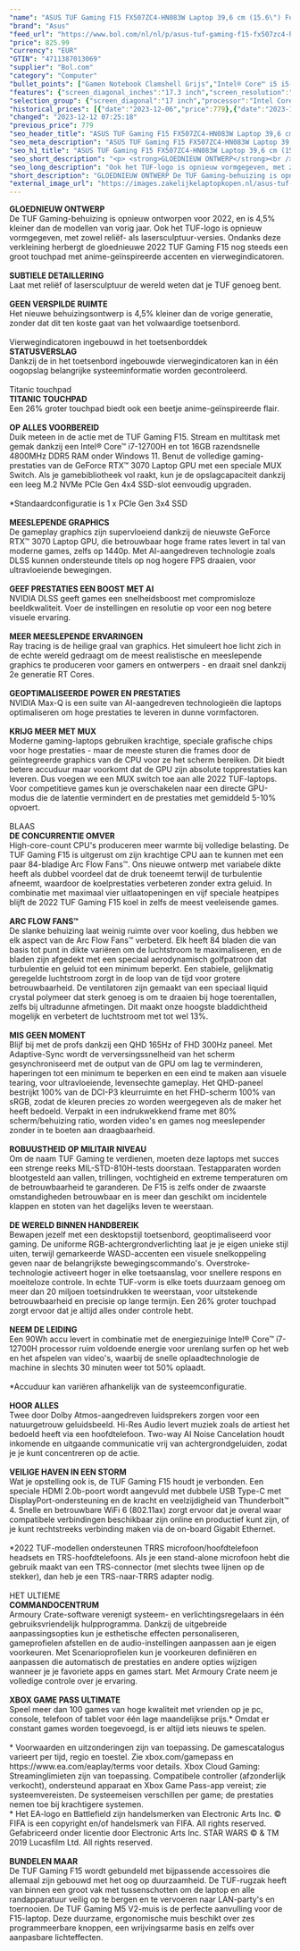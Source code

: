 ```yaml
---
"name": "ASUS TUF Gaming F15 FX507ZC4-HN083W Laptop 39,6 cm (15.6\") Full HD Intel® Core™ i5 i5-12500H 16 GB DDR4-SDRAM 512 GB SSD NVIDIA GeForce RTX 3050 Wi-Fi 6 (802.11ax) Windows 11 Home Grijs"
"brand": "Asus"
"feed_url": "https://www.bol.com/nl/nl/p/asus-tuf-gaming-f15-fx507zc4-hn083w-laptop-39-6-cm-full-hd-intel-core-i5-i5-12500h-16-gb-ddr4-sdram-512-gb-ssd-nvidia-geforce-rtx-3050-wi-fi-6-windows-11-home-grijs/9300000144334595"
"price": 825.99
"currency": "EUR"
"GTIN": "4711387013069"
"supplier": "Bol.com"
"category": "Computer"
"bullet_points": ["Gamen Notebook Clamshell Grijs","Intel® Core™ i5 i5-12500H","39,6 cm (15.6\") Full HD 1920 x 1080 Pixels IPS 16:9","16 GB DDR4-SDRAM 3200 MHz 2 x 8 GB","512 GB SSD","NVIDIA GeForce RTX 3050 4 GB NVIDIA G-SYNC Intel Iris Xe Graphics","Wi-Fi 6 (802.11ax) Ethernet LAN 10,100,1000 Mbit/s Bluetooth 5.2","Lithium-Ion (Li-Ion) 56 Wh 200 W","Windows 11 Home 64-bit"]
"features": {"screen_diagonal_inches":"17.3 inch","screen_resolution":"1920 x 1080 Pixels","processor_family":"Intel® Core™ i5","memory_size":"16 GB","memory_type":"DDR4-SDRAM","total_storage_space":"512 GB","graphics_card":"NVIDIA GeForce RTX 3050","graphics_memory_size":"4 GB","operating_system":"Windows","battery_capacity":"56 Wh","width":"354 mm","depth":"251 mm","weight":"2,2 kg","purpose_laptop":"Gaming"}
"selection_group": {"screen_diagonal":"17 inch","processor":"Intel Core i5","changed_price_past_3_days":true,"product_family":"TUF Gaming"}
"historical_prices": [{"date":"2023-12-06","price":779},{"date":"2023-12-12","price":825.99}]
"changed": "2023-12-12 07:25:18"
"previous_price": 779
"seo_header_title": "ASUS TUF Gaming F15 FX507ZC4-HN083W Laptop 39,6 cm (15.6\") Full HD Intel® Core™ i5 i5-12500H 16 GB DDR4-SDRAM 512 GB SSD NVIDIA GeForce RTX 3050 Wi-Fi 6 (802.11ax) Windows 11 Home Grijs"
"seo_meta_description": "ASUS TUF Gaming F15 FX507ZC4-HN083W Laptop 39,6 cm (15.6\") Full HD Intel® Core™ i5 i5-12500H 16 GB DDR4-SDRAM 512 GB SSD NVIDIA GeForce RTX 3050 Wi-Fi 6 (802.11ax) Windows 11 Home Grijs"
"seo_h1_title": "ASUS TUF Gaming F15 FX507ZC4-HN083W Laptop 39,6 cm (15.6\") Full HD Intel® Core™ i5 i5-12500H 16 GB DDR4-SDRAM 512 GB SSD NVIDIA GeForce RTX 3050 Wi-Fi 6 (802.11ax) Windows 11 Home Grijs"
"seo_short_description": "<p> <strong>GLOEDNIEUW ONTWERP</strong><br />De TUF Gaming-behuizing is opnieuw ontworpen voor 2022, en is 4,5% kleiner dan de modellen van vorig jaar."
"seo_long_description": "Ook het TUF-logo is opnieuw vormgegeven, met zowel reliëf- als lasersculptuur-versies. Ondanks deze verkleining herbergt de gloednieuwe 2022 TUF Gaming F15 nog steeds een groot touchpad met anime-geïnspireerde accenten en vierwegindicatoren. <br /><br /><strong>SUBTIELE DETAILLERING</strong><br />Laat met reliëf of lasersculptuur de wereld weten dat je TUF genoeg bent. <br /><br /><strong>GEEN VERSPILDE RUIMTE</strong><br />Het nieuwe behuizingsontwerp is 4,5% kleiner dan de vorige generatie, zonder dat dit ten koste gaat van het volwaardige toetsenbord. <br /><br />Vierwegindicatoren ingebouwd in het toetsenborddek<br /><strong>STATUSVERSLAG</strong><br />Dankzij de in het toetsenbord ingebouwde vierwegindicatoren kan in één oogopslag belangrijke systeeminformatie worden gecontroleerd. <br /><br />Titanic touchpad<br /><strong>TITANIC TOUCHPAD</strong><br />Een 26% groter touchpad biedt ook een beetje anime-geïnspireerde flair. <br /><br /><strong>OP ALLES VOORBEREID</strong><br />Duik meteen in de actie met de TUF Gaming F15. Stream en multitask met gemak dankzij een Intel® Core™ i7-12700H en tot 16GB razendsnelle 4800MHz DDR5 RAM onder Windows 11. Benut de volledige gaming-prestaties van de GeForce RTX™ 3070 Laptop GPU met een speciale MUX Switch. Als je gamebibliotheek vol raakt, kun je de opslagcapaciteit dankzij een leeg M. 2 NVMe PCIe Gen 4x4 SSD-slot eenvoudig upgraden. <br /><br />*Standaardconfiguratie is 1 x PCIe Gen 3x4 SSD<br /><br /><strong>MEESLEPENDE GRAPHICS</strong><br />De gameplay graphics zijn supervloeiend dankzij de nieuwste GeForce RTX™ 3070 Laptop GPU, die betrouwbaar hoge frame rates levert in tal van moderne games, zelfs op 1440p. Met AI-aangedreven technologie zoals DLSS kunnen ondersteunde titels op nog hogere FPS draaien, voor ultravloeiende bewegingen. <br /><br /><strong>GEEF PRESTATIES EEN BOOST MET AI</strong><br />NVIDIA DLSS geeft games een snelheidsboost met compromisloze beeldkwaliteit. Voer de instellingen en resolutie op voor een nog betere visuele ervaring. <br /><br /><strong>MEER MEESLEPENDE ERVARINGEN</strong><br />Ray tracing is de heilige graal van graphics. Het simuleert hoe licht zich in de echte wereld gedraagt om de meest realistische en meeslepende graphics te produceren voor gamers en ontwerpers - en draait snel dankzij 2e generatie RT Cores. <br /><br /><strong>GEOPTIMALISEERDE POWER EN PRESTATIES</strong><br />NVIDIA Max-Q is een suite van AI-aangedreven technologieën die laptops optimaliseren om hoge prestaties te leveren in dunne vormfactoren. <br /><br /><strong>KRIJG MEER MET MUX</strong><br />Moderne gaming-laptops gebruiken krachtige, speciale grafische chips voor hoge prestaties - maar de meeste sturen die frames door de geïntegreerde graphics van de CPU voor ze het scherm bereiken. Dit biedt betere accuduur maar voorkomt dat de GPU zijn absolute topprestaties kan leveren. Dus voegen we een MUX switch toe aan alle 2022 TUF-laptops. Voor competitieve games kun je overschakelen naar een directe GPU-modus die de latentie vermindert en de prestaties met gemiddeld 5-10% opvoert. <br /><br />BLAAS<br /><strong>DE CONCURRENTIE OMVER</strong><br />High-core-count CPU's produceren meer warmte bij volledige belasting. De TUF Gaming F15 is uitgerust om zijn krachtige CPU aan te kunnen met een paar 84-bladige Arc Flow Fans™. Ons nieuwe ontwerp met variabele dikte heeft als dubbel voordeel dat de druk toeneemt terwijl de turbulentie afneemt, waardoor de koelprestaties verbeteren zonder extra geluid. In combinatie met maximaal vier uitlaatopeningen en vijf speciale heatpipes blijft de 2022 TUF Gaming F15 koel in zelfs de meest veeleisende games. <br /><br /><strong>ARC FLOW FANS™</strong><br />De slanke behuizing laat weinig ruimte over voor koeling, dus hebben we elk aspect van de Arc Flow Fans™ verbeterd. Elk heeft 84 bladen die van basis tot punt in dikte variëren om de luchtstroom te maximaliseren, en de bladen zijn afgedekt met een speciaal aerodynamisch golfpatroon dat turbulentie en geluid tot een minimum beperkt. Een stabiele, gelijkmatig geregelde luchtstroom zorgt in de loop van de tijd voor grotere betrouwbaarheid. De ventilatoren zijn gemaakt van een speciaal liquid crystal polymeer dat sterk genoeg is om te draaien bij hoge toerentallen, zelfs bij ultradunne afmetingen. Dit maakt onze hoogste bladdichtheid mogelijk en verbetert de luchtstroom met tot wel 13%. <br /><br /><strong>MIS GEEN MOMENT</strong><br />Blijf bij met de profs dankzij een QHD 165Hz of FHD 300Hz paneel. Met Adaptive-Sync wordt de verversingssnelheid van het scherm gesynchroniseerd met de output van de GPU om lag te verminderen, haperingen tot een minimum te beperken en een eind te maken aan visuele tearing, voor ultravloeiende, levensechte gameplay. Het QHD-paneel bestrijkt 100% van de DCI-P3 kleurruimte en het FHD-scherm 100% van sRGB, zodat de kleuren precies zo worden weergegeven als de maker het heeft bedoeld. Verpakt in een indrukwekkend frame met 80% scherm/behuizing ratio, worden video's en games nog meeslepender zonder in te boeten aan draagbaarheid. <br /><br /><strong>ROBUUSTHEID OP MILITAIR NIVEAU</strong><br />Om de naam TUF Gaming te verdienen, moeten deze laptops met succes een strenge reeks MIL-STD-810H-tests doorstaan. Testapparaten worden blootgesteld aan vallen, trillingen, vochtigheid en extreme temperaturen om de betrouwbaarheid te garanderen. De F15 is zelfs onder de zwaarste omstandigheden betrouwbaar en is meer dan geschikt om incidentele klappen en stoten van het dagelijks leven te weerstaan. <br /><br /><strong>DE WERELD BINNEN HANDBEREIK</strong><br />Bewapen jezelf met een desktopstijl toetsenbord, geoptimaliseerd voor gaming. De uniforme RGB-achtergrondverlichting laat je je eigen unieke stijl uiten, terwijl gemarkeerde WASD-accenten een visuele snelkoppeling geven naar de belangrijkste bewegingscommando's. Overstroke-technologie activeert hoger in elke toetsaanslag, voor snellere respons en moeiteloze controle. In echte TUF-vorm is elke toets duurzaam genoeg om meer dan 20 miljoen toetsindrukken te weerstaan, voor uitstekende betrouwbaarheid en precisie op lange termijn. Een 26% groter touchpad zorgt ervoor dat je altijd alles onder controle hebt. <br /><br /><strong>NEEM DE LEIDING</strong><br />Een 90Wh accu levert in combinatie met de energiezuinige Intel® Core™ i7-12700H processor ruim voldoende energie voor urenlang surfen op het web en het afspelen van video's, waarbij de snelle oplaadtechnologie de machine in slechts 30 minuten weer tot 50% oplaadt. <br /><br />*Accuduur kan variëren afhankelijk van de systeemconfiguratie. <br /><br /><strong>HOOR ALLES</strong><br />Twee door Dolby Atmos-aangedreven luidsprekers zorgen voor een natuurgetrouw geluidsbeeld. Hi-Res Audio levert muziek zoals de artiest het bedoeld heeft via een hoofdtelefoon. Two-way AI Noise Cancelation houdt inkomende en uitgaande communicatie vrij van achtergrondgeluiden, zodat je je kunt concentreren op de actie. <br /><br /><strong>VEILIGE HAVEN IN EEN STORM</strong><br />Wat je opstelling ook is, de TUF Gaming F15 houdt je verbonden. Een speciale HDMI 2. 0b-poort wordt aangevuld met dubbele USB Type-C met DisplayPort-ondersteuning en de kracht en veelzijdigheid van Thunderbolt™ 4. Snelle en betrouwbare WiFi 6 (802. 11ax) zorgt ervoor dat je overal waar compatibele verbindingen beschikbaar zijn online en productief kunt zijn, of je kunt rechtstreeks verbinding maken via de on-board Gigabit Ethernet. <br /><br />*2022 TUF-modellen ondersteunen TRRS microfoon/hoofdtelefoon headsets en TRS-hoofdtelefoons. Als je een stand-alone microfoon hebt die gebruik maakt van een TRS-connector (met slechts twee lijnen op de stekker), dan heb je een TRS-naar-TRRS adapter nodig. <br /><br />HET ULTIEME<br /><strong>COMMANDOCENTRUM</strong><br />Armoury Crate-software verenigt systeem- en verlichtingsregelaars in één gebruiksvriendelijk hulpprogramma. Dankzij de uitgebreide aanpassingsopties kun je esthetische effecten personaliseren, gameprofielen afstellen en de audio-instellingen aanpassen aan je eigen voorkeuren. Met Scenarioprofielen kun je voorkeuren definiëren en aanpassen die automatisch de prestaties en andere opties wijzigen wanneer je je favoriete apps en games start. Met Armoury Crate neem je volledige controle over je ervaring. <br /><br /><strong>XBOX GAME PASS ULTIMATE</strong><br />Speel meer dan 100 games van hoge kwaliteit met vrienden op je pc, console, telefoon of tablet voor één lage maandelijkse prijs. * Omdat er constant games worden toegevoegd, is er altijd iets nieuws te spelen. <br /><br />* Voorwaarden en uitzonderingen zijn van toepassing. De gamescatalogus varieert per tijd, regio en toestel. Zie xbox. com/gamepass en https://www. ea. com/eaplay/terms voor details. Xbox Cloud Gaming: Streaminglimieten zijn van toepassing. Compatibele controller (afzonderlijk verkocht), ondersteund apparaat en Xbox Game Pass-app vereist; zie systeemvereisten. De systeemeisen verschillen per game; de prestaties nemen toe bij krachtigere systemen. <br />* Het EA-logo en Battlefield zijn handelsmerken van Electronic Arts Inc. © FIFA is een copyright en/of handelsmerk van FIFA. All rights reserved. Gefabriceerd onder licentie door Electronic Arts Inc. STAR WARS © & TM 2019 Lucasfilm Ltd. All rights reserved. <br /><br /><strong>BUNDELEN MAAR</strong><br />De TUF Gaming F15 wordt gebundeld met bijpassende accessoires die allemaal zijn gebouwd met het oog op duurzaamheid. De TUF-rugzak heeft van binnen een groot vak met tussenschotten om de laptop en alle randapparatuur veilig op te bergen en te vervoeren naar LAN-party's en toernooien. De TUF Gaming M5 V2-muis is de perfecte aanvulling voor de F15-laptop. Deze duurzame, ergonomische muis beschikt over zes programmeerbare knoppen, een wrijvingsarme basis en zelfs over aanpasbare lichteffecten. </p>"
"short_description": "GLOEDNIEUW ONTWERP De TUF Gaming-behuizing is opnieuw ontworpen voor 2022, en is 4,5% kleiner dan de modellen van vorig jaar. Ook het TUF-logo is opnieuw vormgegeven, met zowel reliëf- als lasersculptuur-versies. Ondanks deze verkleining herbergt de gloednieuwe 2022 TUF Gaming F15 nog steeds een groot touchpad met anime-geïnspireerde accenten en vierwegindicatoren. SUBTIELE DETAILLERING Laat met reliëf of lasersculptuur de wereld weten dat je TUF genoeg bent. GEEN VERSPILDE RUIMTE Het nieuwe behuizingsontwerp is 4,5% kleiner dan de vorige generatie, zonder dat dit ten koste gaat van het volwaardige toetsenbord. Vierwegindicatoren ingebouwd in het toetsenborddek STATUSVERSLAG Dankzij de in het toetsenbord ingebouwde vierwegindicatoren kan in één oogopslag belangrijke systeeminformatie worden gecontroleerd. Titanic touchpad TITANIC TOUCHPAD Een 26% groter touchpad biedt ook een beetje anime-geïnspireerde flair. OP ALLES VOORBEREID Duik meteen in de actie met de TUF Gaming F15. Stream en multitask met gemak dankzij een Intel® Core™ i7-12700H en tot 16GB razendsnelle 4800MHz DDR5 RAM onder Windows 11. Benut de volledige gaming-prestaties van de GeForce RTX™ 3070 Laptop GPU met een speciale MUX Switch. Als je gamebibliotheek vol raakt, kun je de opslagcapaciteit dankzij een leeg M.2 NVMe PCIe Gen 4x4 SSD-slot eenvoudig upgraden. *Standaardconfiguratie is 1 x PCIe Gen 3x4 SSD MEESLEPENDE GRAPHICS De gameplay graphics zijn supervloeiend dankzij de nieuwste GeForce RTX™ 3070 Laptop GPU, die betrouwbaar hoge frame rates levert in tal van moderne games, zelfs op 1440p. Met AI-aangedreven technologie zoals DLSS kunnen ondersteunde titels op nog hogere FPS draaien, voor ultravloeiende bewegingen. GEEF PRESTATIES EEN BOOST MET AI NVIDIA DLSS geeft games een snelheidsboost met compromisloze beeldkwaliteit. Voer de instellingen en resolutie op voor een nog betere visuele ervaring. MEER MEESLEPENDE ERVARINGEN Ray tracing is de heilige graal van graphics. Het simuleert hoe licht zich in de echte wereld gedraagt om de meest realistische en meeslepende graphics te produceren voor gamers en ontwerpers - en draait snel dankzij 2e generatie RT Cores. GEOPTIMALISEERDE POWER EN PRESTATIES NVIDIA Max-Q is een suite van AI-aangedreven technologieën die laptops optimaliseren om hoge prestaties te leveren in dunne vormfactoren. KRIJG MEER MET MUX Moderne gaming-laptops gebruiken krachtige, speciale grafische chips voor hoge prestaties - maar de meeste sturen die frames door de geïntegreerde graphics van de CPU voor ze het scherm bereiken. Dit biedt betere accuduur maar voorkomt dat de GPU zijn absolute topprestaties kan leveren. Dus voegen we een MUX switch toe aan alle 2022 TUF-laptops. Voor competitieve games kun je overschakelen naar een directe GPU-modus die de latentie vermindert en de prestaties met gemiddeld 5-10% opvoert. BLAAS DE CONCURRENTIE OMVER High-core-count CPU's produceren meer warmte bij volledige belasting. De TUF Gaming F15 is uitgerust om zijn krachtige CPU aan te kunnen met een paar 84-bladige Arc Flow Fans™. Ons nieuwe ontwerp met variabele dikte heeft als dubbel voordeel dat de druk toeneemt terwijl de turbulentie afneemt, waardoor de koelprestaties verbeteren zonder extra geluid. In combinatie met maximaal vier uitlaatopeningen en vijf speciale heatpipes blijft de 2022 TUF Gaming F15 koel in zelfs de meest veeleisende games. ARC FLOW FANS™ De slanke behuizing laat weinig ruimte over voor koeling, dus hebben we elk aspect van de Arc Flow Fans™ verbeterd. Elk heeft 84 bladen die van basis tot punt in dikte variëren om de luchtstroom te maximaliseren, en de bladen zijn afgedekt met een speciaal aerodynamisch golfpatroon dat turbulentie en geluid tot een minimum beperkt. Een stabiele, gelijkmatig geregelde luchtstroom zorgt in de loop van de tijd voor grotere betrouwbaarheid. De ventilatoren zijn gemaakt van een speciaal liquid crystal polymeer dat sterk genoeg is om te draaien bij hoge toerentallen, zelfs bij ultradunne afmetingen. Dit maakt onze hoogste bladdichtheid mogelijk en verbetert de luchtstroom met tot wel 13%. MIS GEEN MOMENT Blijf bij met de profs dankzij een QHD 165Hz of FHD 300Hz paneel. Met Adaptive-Sync wordt de verversingssnelheid van het scherm gesynchroniseerd met de output van de GPU om lag te verminderen, haperingen tot een minimum te beperken en een eind te maken aan visuele tearing, voor ultravloeiende, levensechte gameplay. Het QHD-paneel bestrijkt 100% van de DCI-P3 kleurruimte en het FHD-scherm 100% van sRGB, zodat de kleuren precies zo worden weergegeven als de maker het heeft bedoeld. Verpakt in een indrukwekkend frame met 80% scherm/behuizing ratio, worden video's en games nog meeslepender zonder in te boeten aan draagbaarheid. ROBUUSTHEID OP MILITAIR NIVEAU Om de naam TUF Gaming te verdienen, moeten deze laptops met succes een strenge reeks MIL-STD-810H-tests doorstaan. Testapparaten worden blootgesteld aan vallen, trillingen, vochtigheid en extreme temperaturen om de betrouwbaarheid te garanderen. De F15 is zelfs onder de zwaarste omstandigheden betrouwbaar en is meer dan geschikt om incidentele klappen en stoten van het dagelijks leven te weerstaan. DE WERELD BINNEN HANDBEREIK Bewapen jezelf met een desktopstijl toetsenbord, geoptimaliseerd voor gaming. De uniforme RGB-achtergrondverlichting laat je je eigen unieke stijl uiten, terwijl gemarkeerde WASD-accenten een visuele snelkoppeling geven naar de belangrijkste bewegingscommando's. Overstroke-technologie activeert hoger in elke toetsaanslag, voor snellere respons en moeiteloze controle. In echte TUF-vorm is elke toets duurzaam genoeg om meer dan 20 miljoen toetsindrukken te weerstaan, voor uitstekende betrouwbaarheid en precisie op lange termijn. Een 26% groter touchpad zorgt ervoor dat je altijd alles onder controle hebt. NEEM DE LEIDING Een 90Wh accu levert in combinatie met de energiezuinige Intel® Core™ i7-12700H processor ruim voldoende energie voor urenlang surfen op het web en het afspelen van video's, waarbij de snelle oplaadtechnologie de machine in slechts 30 minuten weer tot 50% oplaadt. *Accuduur kan variëren afhankelijk van de systeemconfiguratie. HOOR ALLES Twee door Dolby Atmos-aangedreven luidsprekers zorgen voor een natuurgetrouw geluidsbeeld. Hi-Res Audio levert muziek zoals de artiest het bedoeld heeft via een hoofdtelefoon. Two-way AI Noise Cancelation houdt inkomende en uitgaande communicatie vrij van achtergrondgeluiden, zodat je je kunt concentreren op de actie. VEILIGE HAVEN IN EEN STORM Wat je opstelling ook is, de TUF Gaming F15 houdt je verbonden. Een speciale HDMI 2.0b-poort wordt aangevuld met dubbele USB Type-C met DisplayPort-ondersteuning en de kracht en veelzijdigheid van Thunderbolt™ 4. Snelle en betrouwbare WiFi 6 (802.11ax) zorgt ervoor dat je overal waar compatibele verbindingen beschikbaar zijn online en productief kunt zijn, of je kunt rechtstreeks verbinding maken via de on-board Gigabit Ethernet. *2022 TUF-modellen ondersteunen TRRS microfoon/hoofdtelefoon headsets en TRS-hoofdtelefoons. Als je een stand-alone microfoon hebt die gebruik maakt van een TRS-connector (met slechts twee lijnen op de stekker), dan heb je een TRS-naar-TRRS adapter nodig. HET ULTIEME COMMANDOCENTRUM Armoury Crate-software verenigt systeem- en verlichtingsregelaars in één gebruiksvriendelijk hulpprogramma. Dankzij de uitgebreide aanpassingsopties kun je esthetische effecten personaliseren, gameprofielen afstellen en de audio-instellingen aanpassen aan je eigen voorkeuren. Met Scenarioprofielen kun je voorkeuren definiëren en aanpassen die automatisch de prestaties en andere opties wijzigen wanneer je je favoriete apps en games start. Met Armoury Crate neem je volledige controle over je ervaring. XBOX GAME PASS ULTIMATE Speel meer dan 100 games van hoge kwaliteit met vrienden op je pc, console, telefoon of tablet voor één lage maandelijkse prijs.* Omdat er constant games worden toegevoegd, is er altijd iets nieuws te spelen. * Voorwaarden en uitzonderingen zijn van toepassing. De gamescatalogus varieert per tijd, regio en toestel. Zie xbox.com/gamepass en https://www.ea.com/eaplay/terms voor details. Xbox Cloud Gaming: Streaminglimieten zijn van toepassing. Compatibele controller (afzonderlijk verkocht), ondersteund apparaat en Xbox Game Pass-app vereist; zie systeemvereisten. De systeemeisen verschillen per game; de prestaties nemen toe bij krachtigere systemen. * Het EA-logo en Battlefield zijn handelsmerken van Electronic Arts Inc. © FIFA is een copyright en/of handelsmerk van FIFA. All rights reserved. Gefabriceerd onder licentie door Electronic Arts Inc. STAR WARS © & TM 2019 Lucasfilm Ltd. All rights reserved. BUNDELEN MAAR De TUF Gaming F15 wordt gebundeld met bijpassende accessoires die allemaal zijn gebouwd met het oog op duurzaamheid. De TUF-rugzak heeft van binnen een groot vak met tussenschotten om de laptop en alle randapparatuur veilig op te bergen en te vervoeren naar LAN-party's en toernooien. De TUF Gaming M5 V2-muis is de perfecte aanvulling voor de F15-laptop. Deze duurzame, ergonomische muis beschikt over zes programmeerbare knoppen, een wrijvingsarme basis en zelfs over aanpasbare lichteffecten."
"external_image_url": "https://images.zakelijkelaptopkopen.nl/asus-tuf-gaming-f15-fx507zc4-hn083w-laptop-39-6-cm-full-hd-intel-core-i5-i5-12500h-16-gb-ddr4-sdram-512-gb-ssd-nvidia-geforce-rtx-3050-wi-fi-6-windows-11-home-grijs.webp"
---
```


<p> <strong>GLOEDNIEUW ONTWERP</strong><br />De TUF Gaming-behuizing is opnieuw ontworpen voor 2022, en is 4,5% kleiner dan de modellen van vorig jaar. Ook het TUF-logo is opnieuw vormgegeven, met zowel reliëf- als lasersculptuur-versies. Ondanks deze verkleining herbergt de gloednieuwe 2022 TUF Gaming F15 nog steeds een groot touchpad met anime-geïnspireerde accenten en vierwegindicatoren.<br /><br /><strong>SUBTIELE DETAILLERING</strong><br />Laat met reliëf of lasersculptuur de wereld weten dat je TUF genoeg bent.<br /><br /><strong>GEEN VERSPILDE RUIMTE</strong><br />Het nieuwe behuizingsontwerp is 4,5% kleiner dan de vorige generatie, zonder dat dit ten koste gaat van het volwaardige toetsenbord.<br /><br />Vierwegindicatoren ingebouwd in het toetsenborddek<br /><strong>STATUSVERSLAG</strong><br />Dankzij de in het toetsenbord ingebouwde vierwegindicatoren kan in één oogopslag belangrijke systeeminformatie worden gecontroleerd.<br /><br />Titanic touchpad<br /><strong>TITANIC TOUCHPAD</strong><br />Een 26% groter touchpad biedt ook een beetje anime-geïnspireerde flair.<br /><br /><strong>OP ALLES VOORBEREID</strong><br />Duik meteen in de actie met de TUF Gaming F15. Stream en multitask met gemak dankzij een Intel® Core™ i7-12700H en tot 16GB razendsnelle 4800MHz DDR5 RAM onder Windows 11. Benut de volledige gaming-prestaties van de GeForce RTX™ 3070 Laptop GPU met een speciale MUX Switch. Als je gamebibliotheek vol raakt, kun je de opslagcapaciteit dankzij een leeg M.2 NVMe PCIe Gen 4x4 SSD-slot eenvoudig upgraden.<br /><br />*Standaardconfiguratie is 1 x PCIe Gen 3x4 SSD<br /><br /><strong>MEESLEPENDE GRAPHICS</strong><br />De gameplay graphics zijn supervloeiend dankzij de nieuwste GeForce RTX™ 3070 Laptop GPU, die betrouwbaar hoge frame rates levert in tal van moderne games, zelfs op 1440p. Met AI-aangedreven technologie zoals DLSS kunnen ondersteunde titels op nog hogere FPS draaien, voor ultravloeiende bewegingen.<br /><br /><strong>GEEF PRESTATIES EEN BOOST MET AI</strong><br />NVIDIA DLSS geeft games een snelheidsboost met compromisloze beeldkwaliteit. Voer de instellingen en resolutie op voor een nog betere visuele ervaring.<br /><br /><strong>MEER MEESLEPENDE ERVARINGEN</strong><br />Ray tracing is de heilige graal van graphics. Het simuleert hoe licht zich in de echte wereld gedraagt om de meest realistische en meeslepende graphics te produceren voor gamers en ontwerpers - en draait snel dankzij 2e generatie RT Cores.<br /><br /><strong>GEOPTIMALISEERDE POWER EN PRESTATIES</strong><br />NVIDIA Max-Q is een suite van AI-aangedreven technologieën die laptops optimaliseren om hoge prestaties te leveren in dunne vormfactoren.<br /><br /><strong>KRIJG MEER MET MUX</strong><br />Moderne gaming-laptops gebruiken krachtige, speciale grafische chips voor hoge prestaties - maar de meeste sturen die frames door de geïntegreerde graphics van de CPU voor ze het scherm bereiken. Dit biedt betere accuduur maar voorkomt dat de GPU zijn absolute topprestaties kan leveren. Dus voegen we een MUX switch toe aan alle 2022 TUF-laptops. Voor competitieve games kun je overschakelen naar een directe GPU-modus die de latentie vermindert en de prestaties met gemiddeld 5-10% opvoert.<br /><br />BLAAS<br /><strong>DE CONCURRENTIE OMVER</strong><br />High-core-count CPU's produceren meer warmte bij volledige belasting. De TUF Gaming F15 is uitgerust om zijn krachtige CPU aan te kunnen met een paar 84-bladige Arc Flow Fans™. Ons nieuwe ontwerp met variabele dikte heeft als dubbel voordeel dat de druk toeneemt terwijl de turbulentie afneemt, waardoor de koelprestaties verbeteren zonder extra geluid. In combinatie met maximaal vier uitlaatopeningen en vijf speciale heatpipes blijft de 2022 TUF Gaming F15 koel in zelfs de meest veeleisende games.<br /><br /><strong>ARC FLOW FANS™</strong><br />De slanke behuizing laat weinig ruimte over voor koeling, dus hebben we elk aspect van de Arc Flow Fans™ verbeterd. Elk heeft 84 bladen die van basis tot punt in dikte variëren om de luchtstroom te maximaliseren, en de bladen zijn afgedekt met een speciaal aerodynamisch golfpatroon dat turbulentie en geluid tot een minimum beperkt. Een stabiele, gelijkmatig geregelde luchtstroom zorgt in de loop van de tijd voor grotere betrouwbaarheid. De ventilatoren zijn gemaakt van een speciaal liquid crystal polymeer dat sterk genoeg is om te draaien bij hoge toerentallen, zelfs bij ultradunne afmetingen. Dit maakt onze hoogste bladdichtheid mogelijk en verbetert de luchtstroom met tot wel 13%.<br /><br /><strong>MIS GEEN MOMENT</strong><br />Blijf bij met de profs dankzij een QHD 165Hz of FHD 300Hz paneel. Met Adaptive-Sync wordt de verversingssnelheid van het scherm gesynchroniseerd met de output van de GPU om lag te verminderen, haperingen tot een minimum te beperken en een eind te maken aan visuele tearing, voor ultravloeiende, levensechte gameplay. Het QHD-paneel bestrijkt 100% van de DCI-P3 kleurruimte en het FHD-scherm 100% van sRGB, zodat de kleuren precies zo worden weergegeven als de maker het heeft bedoeld. Verpakt in een indrukwekkend frame met 80% scherm/behuizing ratio, worden video's en games nog meeslepender zonder in te boeten aan draagbaarheid.<br /><br /><strong>ROBUUSTHEID OP MILITAIR NIVEAU</strong><br />Om de naam TUF Gaming te verdienen, moeten deze laptops met succes een strenge reeks MIL-STD-810H-tests doorstaan. Testapparaten worden blootgesteld aan vallen, trillingen, vochtigheid en extreme temperaturen om de betrouwbaarheid te garanderen. De F15 is zelfs onder de zwaarste omstandigheden betrouwbaar en is meer dan geschikt om incidentele klappen en stoten van het dagelijks leven te weerstaan.<br /><br /><strong>DE WERELD BINNEN HANDBEREIK</strong><br />Bewapen jezelf met een desktopstijl toetsenbord, geoptimaliseerd voor gaming. De uniforme RGB-achtergrondverlichting laat je je eigen unieke stijl uiten, terwijl gemarkeerde WASD-accenten een visuele snelkoppeling geven naar de belangrijkste bewegingscommando's. Overstroke-technologie activeert hoger in elke toetsaanslag, voor snellere respons en moeiteloze controle. In echte TUF-vorm is elke toets duurzaam genoeg om meer dan 20 miljoen toetsindrukken te weerstaan, voor uitstekende betrouwbaarheid en precisie op lange termijn. Een 26% groter touchpad zorgt ervoor dat je altijd alles onder controle hebt.<br /><br /><strong>NEEM DE LEIDING</strong><br />Een 90Wh accu levert in combinatie met de energiezuinige Intel® Core™ i7-12700H processor ruim voldoende energie voor urenlang surfen op het web en het afspelen van video's, waarbij de snelle oplaadtechnologie de machine in slechts 30 minuten weer tot 50% oplaadt.<br /><br />*Accuduur kan variëren afhankelijk van de systeemconfiguratie.<br /><br /><strong>HOOR ALLES</strong><br />Twee door Dolby Atmos-aangedreven luidsprekers zorgen voor een natuurgetrouw geluidsbeeld. Hi-Res Audio levert muziek zoals de artiest het bedoeld heeft via een hoofdtelefoon. Two-way AI Noise Cancelation houdt inkomende en uitgaande communicatie vrij van achtergrondgeluiden, zodat je je kunt concentreren op de actie.<br /><br /><strong>VEILIGE HAVEN IN EEN STORM</strong><br />Wat je opstelling ook is, de TUF Gaming F15 houdt je verbonden. Een speciale HDMI 2.0b-poort wordt aangevuld met dubbele USB Type-C met DisplayPort-ondersteuning en de kracht en veelzijdigheid van Thunderbolt™ 4. Snelle en betrouwbare WiFi 6 (802.11ax) zorgt ervoor dat je overal waar compatibele verbindingen beschikbaar zijn online en productief kunt zijn, of je kunt rechtstreeks verbinding maken via de on-board Gigabit Ethernet.<br /><br />*2022 TUF-modellen ondersteunen TRRS microfoon/hoofdtelefoon headsets en TRS-hoofdtelefoons. Als je een stand-alone microfoon hebt die gebruik maakt van een TRS-connector (met slechts twee lijnen op de stekker), dan heb je een TRS-naar-TRRS adapter nodig.<br /><br />HET ULTIEME<br /><strong>COMMANDOCENTRUM</strong><br />Armoury Crate-software verenigt systeem- en verlichtingsregelaars in één gebruiksvriendelijk hulpprogramma. Dankzij de uitgebreide aanpassingsopties kun je esthetische effecten personaliseren, gameprofielen afstellen en de audio-instellingen aanpassen aan je eigen voorkeuren. Met Scenarioprofielen kun je voorkeuren definiëren en aanpassen die automatisch de prestaties en andere opties wijzigen wanneer je je favoriete apps en games start. Met Armoury Crate neem je volledige controle over je ervaring.<br /><br /><strong>XBOX GAME PASS ULTIMATE</strong><br />Speel meer dan 100 games van hoge kwaliteit met vrienden op je pc, console, telefoon of tablet voor één lage maandelijkse prijs.* Omdat er constant games worden toegevoegd, is er altijd iets nieuws te spelen.<br /><br />* Voorwaarden en uitzonderingen zijn van toepassing. De gamescatalogus varieert per tijd, regio en toestel. Zie xbox.com/gamepass en https://www.ea.com/eaplay/terms voor details. Xbox Cloud Gaming: Streaminglimieten zijn van toepassing. Compatibele controller (afzonderlijk verkocht), ondersteund apparaat en Xbox Game Pass-app vereist; zie systeemvereisten. De systeemeisen verschillen per game; de prestaties nemen toe bij krachtigere systemen.<br />* Het EA-logo en Battlefield zijn handelsmerken van Electronic Arts Inc. © FIFA is een copyright en/of handelsmerk van FIFA. All rights reserved. Gefabriceerd onder licentie door Electronic Arts Inc. STAR WARS © & TM 2019 Lucasfilm Ltd. All rights reserved.<br /><br /><strong>BUNDELEN MAAR</strong><br />De TUF Gaming F15 wordt gebundeld met bijpassende accessoires die allemaal zijn gebouwd met het oog op duurzaamheid. De TUF-rugzak heeft van binnen een groot vak met tussenschotten om de laptop en alle randapparatuur veilig op te bergen en te vervoeren naar LAN-party's en toernooien. De TUF Gaming M5 V2-muis is de perfecte aanvulling voor de F15-laptop. Deze duurzame, ergonomische muis beschikt over zes programmeerbare knoppen, een wrijvingsarme basis en zelfs over aanpasbare lichteffecten. </p>